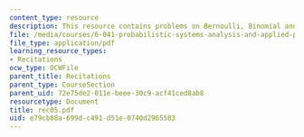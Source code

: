 ```yaml
---
content_type: resource
description: This resource contains problems on Bernoulli, Binomial and Poisson.
file: /media/courses/6-041-probabilistic-systems-analysis-and-applied-probability-spring-2006/e79cb88a699dc491d51e0740d2965583_rec05.pdf
file_type: application/pdf
learning_resource_types:
- Recitations
ocw_type: OCWFile
parent_title: Recitations
parent_type: CourseSection
parent_uid: 72e75de2-011e-beee-30c9-acf41ced8ab8
resourcetype: Document
title: rec05.pdf
uid: e79cb88a-699d-c491-d51e-0740d2965583
---
```


